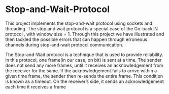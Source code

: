 # Stop-and-Wait-Protocol

This project implements the stop-and-wait protocol using sockets and threading. The stop and wait protocol is a special case of the Go-back-N protocol , with window size = 1. Through this project we have illustrated and then tackled the possible errors that can happen through erroneous channels during stop-and-wait protocol communication.


The Stop-and-Wait protocol is a technique that is used to provide
reliability. In this protocol, one frame(in our case, on bit) is sent at a time. The sender does not send any more frames, until it receives an acknowledgement from the receiver for the same. If the acknowledgement fails to arrive within a given time frame, the sender then re-sends the entire frame. This condition is known as a timeout. On the receiver’s side, it sends an acknowledgement each time it receives a frame

